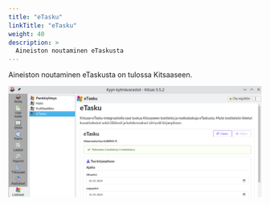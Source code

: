 ```yaml
---
title: "eTasku"
linkTitle: "eTasku"
weight: 40
description: >
  Aineiston noutaminen eTaskusta
---
```


Aineiston noutaminen eTaskusta on tulossa Kitsaaseen.

![](/img/fi/lisaosa/lisaosat.png)

